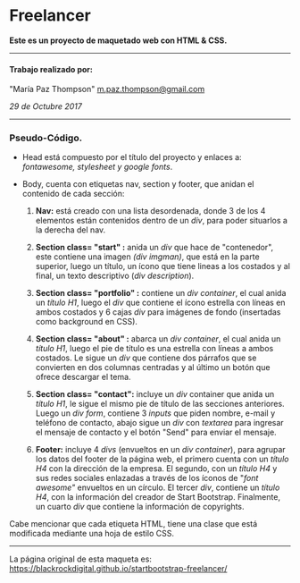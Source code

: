 # Freelancer

**Este es un proyecto de maquetado web con HTML & CSS.**

***

#### Trabajo realizado por:
 "María Paz Thompson" <m.paz.thompson@gmail.com>

*29 de Octubre 2017*

***

### Pseudo-Código.

 - Head está compuesto por el título del proyecto y enlaces a: *fontawesome, stylesheet y google fonts*.

 - Body, cuenta con etiquetas nav, section y footer, que anidan el contenido de cada sección:

      1. **Nav:**  está creado con una lista desordenada, donde 3 de los 4 elementos están contenidos dentro de un *div*, para poder situarlos a la derecha del nav.

      2. **Section class= "start" :** anida un *div* que hace de "contenedor", este contiene una imagen *(div imgman)*, que está en la parte superior, luego un título, un ícono que tiene lineas a los costados y al final, un texto descriptivo (*div description*).

      3. **Section class= "portfolio" :** contiene un *div container*, el cual anida un *título H1*, luego el *div* que contiene el ícono estrella con líneas en ambos costados y 6 cajas *div* para imágenes de fondo (insertadas como background en CSS).

      4. **Section class= "about" :** abarca un *div container*, el cual anida un *título H1*, luego el pie de título es una estrella con líneas a ambos costados. Le sigue un *div* que contiene dos párrafos que se convierten en dos columnas centradas y al último un botón que ofrece descargar el tema.

      5. **Section class= "contact":** incluye un *div* container que anida un *título H1*, le sigue el mismo pie de título de las secciones anteriores. Luego un *div form*, contiene 3 *inputs* que piden nombre, e-mail y teléfono de contacto, abajo sigue un *div* con *textarea* para ingresar el mensaje de contacto y el botón "Send" para enviar el mensaje.

      6. **Footer:** incluye 4 *divs* (envueltos en un *div container*), para agrupar los datos del footer de la página web,  el primero cuenta con un *título H4* con la dirección de la empresa. El segundo, con un *título H4* y sus redes sociales enlazadas a través de los íconos de "*font awesome"* envueltos en un círculo. El tercer *div*, contiene un *título H4*, con la información del creador de Start Bootstrap. Finalmente, un cuarto *div* que contiene la información de copyrights.

Cabe mencionar que cada etiqueta HTML, tiene una clase que está modificada mediante una hoja de estilo CSS.

***

La página original de esta maqueta es: https://blackrockdigital.github.io/startbootstrap-freelancer/
